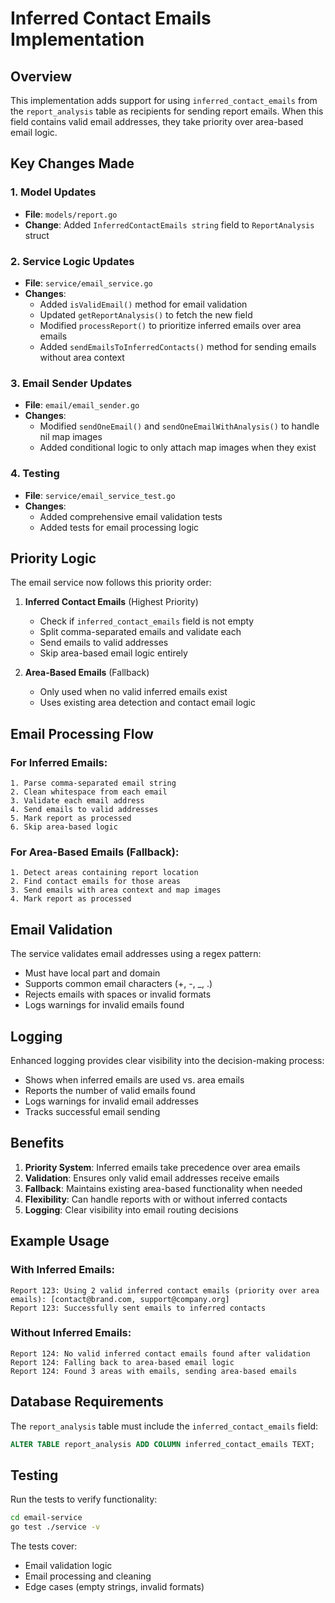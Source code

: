 # Inferred Contact Emails Implementation

## Overview
This implementation adds support for using `inferred_contact_emails` from the `report_analysis` table as recipients for sending report emails. When this field contains valid email addresses, they take priority over area-based email logic.

## Key Changes Made

### 1. Model Updates
- **File**: `models/report.go`
- **Change**: Added `InferredContactEmails string` field to `ReportAnalysis` struct

### 2. Service Logic Updates
- **File**: `service/email_service.go`
- **Changes**:
  - Added `isValidEmail()` method for email validation
  - Updated `getReportAnalysis()` to fetch the new field
  - Modified `processReport()` to prioritize inferred emails over area emails
  - Added `sendEmailsToInferredContacts()` method for sending emails without area context

### 3. Email Sender Updates
- **File**: `email/email_sender.go`
- **Changes**:
  - Modified `sendOneEmail()` and `sendOneEmailWithAnalysis()` to handle nil map images
  - Added conditional logic to only attach map images when they exist

### 4. Testing
- **File**: `service/email_service_test.go`
- **Changes**:
  - Added comprehensive email validation tests
  - Added tests for email processing logic

## Priority Logic

The email service now follows this priority order:

1. **Inferred Contact Emails** (Highest Priority)
   - Check if `inferred_contact_emails` field is not empty
   - Split comma-separated emails and validate each
   - Send emails to valid addresses
   - Skip area-based email logic entirely

2. **Area-Based Emails** (Fallback)
   - Only used when no valid inferred emails exist
   - Uses existing area detection and contact email logic

## Email Processing Flow

### For Inferred Emails:
```
1. Parse comma-separated email string
2. Clean whitespace from each email
3. Validate each email address
4. Send emails to valid addresses
5. Mark report as processed
6. Skip area-based logic
```

### For Area-Based Emails (Fallback):
```
1. Detect areas containing report location
2. Find contact emails for those areas
3. Send emails with area context and map images
4. Mark report as processed
```

## Email Validation

The service validates email addresses using a regex pattern:
- Must have local part and domain
- Supports common email characters (+, -, _, .)
- Rejects emails with spaces or invalid formats
- Logs warnings for invalid emails found

## Logging

Enhanced logging provides clear visibility into the decision-making process:
- Shows when inferred emails are used vs. area emails
- Reports the number of valid emails found
- Logs warnings for invalid email addresses
- Tracks successful email sending

## Benefits

1. **Priority System**: Inferred emails take precedence over area emails
2. **Validation**: Ensures only valid email addresses receive emails
3. **Fallback**: Maintains existing area-based functionality when needed
4. **Flexibility**: Can handle reports with or without inferred contacts
5. **Logging**: Clear visibility into email routing decisions

## Example Usage

### With Inferred Emails:
```
Report 123: Using 2 valid inferred contact emails (priority over area emails): [contact@brand.com, support@company.org]
Report 123: Successfully sent emails to inferred contacts
```

### Without Inferred Emails:
```
Report 124: No valid inferred contact emails found after validation
Report 124: Falling back to area-based email logic
Report 124: Found 3 areas with emails, sending area-based emails
```

## Database Requirements

The `report_analysis` table must include the `inferred_contact_emails` field:
```sql
ALTER TABLE report_analysis ADD COLUMN inferred_contact_emails TEXT;
```

## Testing

Run the tests to verify functionality:
```bash
cd email-service
go test ./service -v
```

The tests cover:
- Email validation logic
- Email processing and cleaning
- Edge cases (empty strings, invalid formats)
